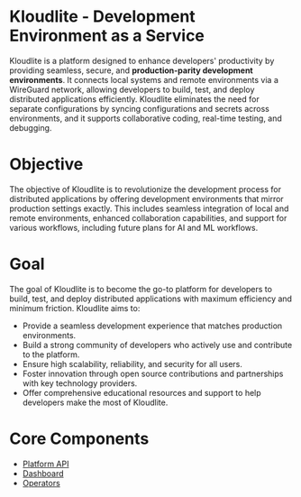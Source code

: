 # Kloudlite - Development Environment as a Service
Kloudlite is a platform designed to enhance developers' productivity by providing seamless, secure, and **production-parity development environments**. It connects local systems and remote environments via a WireGuard network, allowing developers to build, test, and deploy distributed applications efficiently. Kloudlite eliminates the need for separate configurations by syncing configurations and secrets across environments, and it supports collaborative coding, real-time testing, and debugging.

# Objective
The objective of Kloudlite is to revolutionize the development process for distributed applications by offering development environments that mirror production settings exactly. This includes seamless integration of local and remote environments, enhanced collaboration capabilities, and support for various workflows, including future plans for AI and ML workflows.

# Goal
The goal of Kloudlite is to become the go-to platform for developers to build, test, and deploy distributed applications with maximum efficiency and minimum friction. Kloudlite aims to:
- Provide a seamless development experience that matches production environments.
- Build a strong community of developers who actively use and contribute to the platform.
- Ensure high scalability, reliability, and security for all users.
- Foster innovation through open source contributions and partnerships with key technology providers.
- Offer comprehensive educational resources and support to help developers make the most of Kloudlite.

# Core Components
- [Platform API](https://github.com/kloudlite/api)
- [Dashboard](https://github.com/kloudlite/web)
- [Operators](https://github.com/kloudlite/operator)
